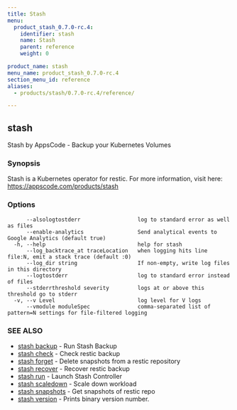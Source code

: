 ```yaml
---
title: Stash
menu:
  product_stash_0.7.0-rc.4:
    identifier: stash
    name: Stash
    parent: reference
    weight: 0

product_name: stash
menu_name: product_stash_0.7.0-rc.4
section_menu_id: reference
aliases:
  - products/stash/0.7.0-rc.4/reference/

---
```

## stash

Stash by AppsCode - Backup your Kubernetes Volumes

### Synopsis

Stash is a Kubernetes operator for restic. For more information, visit here: https://appscode.com/products/stash

### Options

```
      --alsologtostderr                  log to standard error as well as files
      --enable-analytics                 Send analytical events to Google Analytics (default true)
  -h, --help                             help for stash
      --log_backtrace_at traceLocation   when logging hits line file:N, emit a stack trace (default :0)
      --log_dir string                   If non-empty, write log files in this directory
      --logtostderr                      log to standard error instead of files
      --stderrthreshold severity         logs at or above this threshold go to stderr
  -v, --v Level                          log level for V logs
      --vmodule moduleSpec               comma-separated list of pattern=N settings for file-filtered logging
```

### SEE ALSO

* [stash backup](/docs/reference/stash_backup.md)	 - Run Stash Backup
* [stash check](/docs/reference/stash_check.md)	 - Check restic backup
* [stash forget](/docs/reference/stash_forget.md)	 - Delete snapshots from a restic repository
* [stash recover](/docs/reference/stash_recover.md)	 - Recover restic backup
* [stash run](/docs/reference/stash_run.md)	 - Launch Stash Controller
* [stash scaledown](/docs/reference/stash_scaledown.md)	 - Scale down workload
* [stash snapshots](/docs/reference/stash_snapshots.md)	 - Get snapshots of restic repo
* [stash version](/docs/reference/stash_version.md)	 - Prints binary version number.

